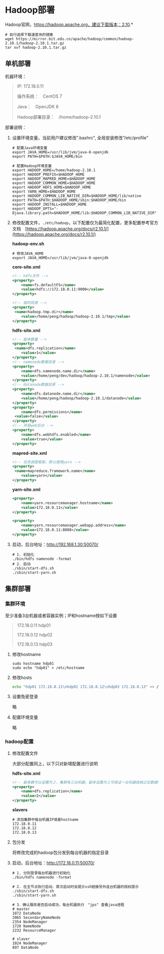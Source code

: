 # Hadoop部署

Hadoop官网，https://hadoop.apache.org，建议下载版本：2.10.*

```shell
# 自行选择下载速度块的镜像
wget https://mirror.bit.edu.cn/apache/hadoop/common/hadoop-2.10.1/hadoop-2.10.1.tar.gz
tar xvf hadoop-2.10.1.tar.gz
```

## 单机部署

机器环境：

> IP: 172.18.0.11
>
> 操作系统：　CentOS 7
>
> Java：　OpenJDK 8
>
> Hadoop部署目录：　/home/hadoop-2.10.1

部署说明：

1. 设置环境变量，当前用户建议修改".bashrc", 全局安装修改“/etc/profile”

   ```shell
   # 配置Java环境变量
   export JAVA_HOME=/usr/lib/jvm/java-8-openjdk
   export PATH=$PATH:$JAVA_HOME/bin
   
   # 配置Hadoop环境变量
   export HADOOP_HOME=/home/hadoop-2.10.1
   export HADOOP_PREFIX=$HADOOP_HOME
   export HADOOP_MAPRED_HOME=$HADOOP_HOME
   export HADOOP_COMMON_HOME=$HADOOP_HOME
   export HADOOP_HDFS_HOME=$HADOOP_HOME
   export YARN_HOME=$HADOOP_HOME
   export HADOOP_COMMON_LIB_NATIVE_DIR=$HADOOP_HOME/lib/native
   export PATH=$PATH:$HADOOP_HOME/sbin:$HADOOP_HOME/bin
   export HADOOP_INSTALL=$HADOOP_HOME
   export HADOOP_OPTS="-Djava.library.path=$HADOOP_HOME/lib:$HADOOP_COMMON_LIB_NATIVE_DIR"
   ```

   

2. 修改配置文件，`./etc/hadoop`，以下配置仅为最简化配置，更多配置参考官方文档　[https://hadoop.apache.org/docs/r2.10.1/](https://hadoop.apache.org/docs/r2.10.1/)

   **hadoop-env.sh**

   ```shell
   # 修改JAVA_HOME
   export JAVA_HOME=/usr/lib/jvm/java-8-openjdk
   ```

   **core-site.xml**

   ```xml
   <!-- hdfs文件 -->
   <property>
       <name>fs.defaultFS</name>
       <value>hdfs://172.18.0.11:9000</value>
   </property>
   
   <!-- 临时目录 -->
   <property>
   	<name>hadoop.tmp.dir</name>
       <value>/home/peng/hadoop/hadoop-2.10.1/tmp</value>
   </property>
   ```

   **hdfs-site.xml**

   ```xml
   <!-- 副本数量 -->
   <property>
   	<name>dfs.replication</name>
       <value>1</value>
   </property>
   <!-- namenode数据目录 -->
   <property>
       <name>dfs.namenode.name.dir</name>
       <value>/home/peng/dev/hadoop/hadoop-2.10.1/namenode</value>
   </property>
   <!-- datanode数据目录 -->
   <property>
       <name>dfs.datanode.name.dir</name>
       <value>/home/peng/hadoop/hadoop-2.10.1/datanode</value>
   </property>
   <property>
       <name>dfs.permissions</name>
   	<value>false</value>
   </property>
   <!-- 开启web后台 -->
   <property>
       <name>dfs.webhdfs.enabled</name>
       <value>true</value>
   </property>
   
   ```

   **mapred-site.xml**

   ```xml
   <!-- 任务调度框架，默认使用yarn -->
   <property>
   	<name>mapreduce.framework.name</name>
       <value>yarn</value>
   </property>
   ```

   **yarn-site.xml**

   ```xml
   <property>
       <name>yarn.resourcemanager.hostname</name>
       <value>172.18.0.11</value>
   </property>
   
   <property>
       <name>yarn.resourcemanager.webapp.address</name>
       <value>172.18.0.11:8088</value>
   </property>
   
   ```

3. 启动，后台地址：http://192.168.1.30:50070/

   ```shell
   # 1. 初始化
   ./bin/hdfs namenode -format
   # 2. 启动
   ./sbin/start-dfs.sh
   ./sbin/start-yarn.sh
   ```

## 集群部署

### 集群环境

至少准备3台机器或者容器实例；IP和hostname按如下设置

> 172.18.0.11	hdp01
>
> 172.18.0.12	hdp02
>
> 172.18.0.13	hdp03

1. 修改hostname

   ```shell
   sudo hostname hdp01
   sudo echo "hdp01" > /etc/hostname
   ```

2. 修改hosts

   ```sh
   echo "hdp01 172.18.0.11\nhdp02 172.18.0.12\nhdp03 172.18.0.13" >> /etc/hosts
   ```

3. 设置免密登录

   略
   
4. 配置环境变量

   略

### hadoop配置

 1. 修改配置文件

    大部分配置同上，以下只对新增配置进行说明

    **hdfs-site.xml**

    ```xml
    <!-- 副本数可以设置为２，集群有三台机器，副本设置为２可保证一台机器挂掉之后数据不丢失 -->
    <property>
    	<name>dfs.replication</name>
    	<value>2</value>
    </property>
    ```

    **slavers**

    ```
    # 添加集群中每台机器IP或者hostname
    172.18.0.11
    172.18.0.12
    172.18.0.13
    ```

 2. 包分发

    将修改完成的hadoop包分发到每台机器的指定目录

 3. 启动，后台地址：http://172.18.0.11:50070/

    ```shell
    # 1. 分别登录每台机器进行初始化
    ./bin/hdfs namenode -format
    
    # 2. 在主节点执行启动．首次启动时会提示ssh链接另外连台机器的授权提示
    ./sbin/start-dfs.sh
    ./sbin/start-yarn.sh
    
    # 3．确认服务是否启动成功，每台机器执行　"jps" 查看java进程
    # master
    1872 DataNode
    2065 SecondaryNameNode
    2354 NodeManager
    1720 NameNode
    2232 ResourceManager
    
    # slaver
    1024 NodeManager
    897 DataNode
    ```